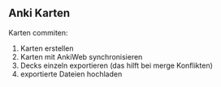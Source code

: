 ## Anki Karten

Karten commiten:
1. Karten erstellen
2. Karten mit AnkiWeb synchronisieren
3. Decks einzeln exportieren (das hilft bei merge Konflikten)
4. exportierte Dateien hochladen

